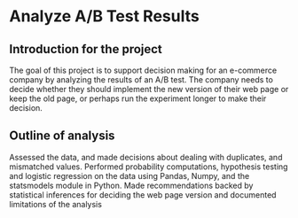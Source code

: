 # Analyze A/B Test Results 

## Introduction for the project 
  
  The goal of this project is to support decision making for an e-commerce company by analyzing the results of an A/B test. 
  The company needs to decide whether they should implement the new version of their web page or keep the old page, or 
  perhaps run the experiment longer to make their decision.


## Outline of analysis
Assessed the data, and made decisions about dealing with duplicates, and mismatched values.
Performed probability computations, hypothesis testing and logistic regression on the data using Pandas, Numpy, and the statsmodels module in Python.
Made recommendations backed by statistical inferences for deciding the web page version and documented limitations of the analysis

